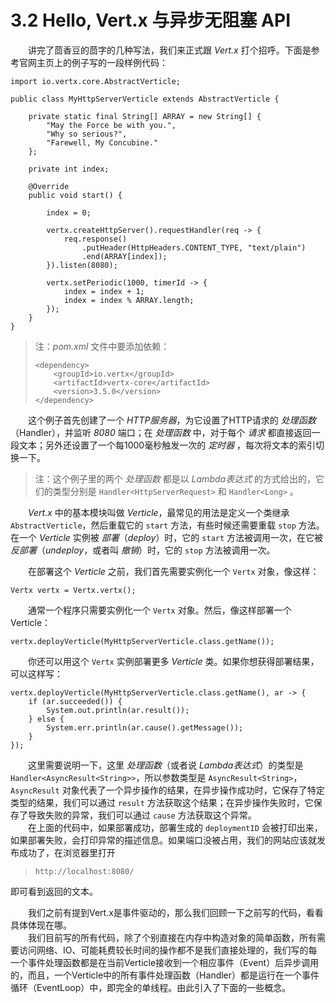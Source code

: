 # 3.2 Hello, Vert.x 与异步无阻塞 API

&emsp;&emsp;讲完了茴香豆的茴字的几种写法，我们来正式跟 *Vert.x* 打个招呼。下面是参考官网主页上的例子写的一段样例代码：
```
import io.vertx.core.AbstractVerticle;

public class MyHttpServerVerticle extends AbstractVerticle {
	
    private static final String[] ARRAY = new String[] {
        "May the Force be with you.",
        "Why so serious?",
        "Farewell, My Concubine."
    };

    private int index;
	
    @Override
    public void start() {
		
        index = 0;
		
        vertx.createHttpServer().requestHandler(req -> {
            req.response()
                .putHeader(HttpHeaders.CONTENT_TYPE, "text/plain")
                .end(ARRAY[index]);
        }).listen(8080);
		
        vertx.setPeriodic(1000, timerId -> {
            index = index + 1;
            index = index % ARRAY.length;
        });
    }
}
```
> 注：*pom.xml* 文件中要添加依赖：
> ```
> <dependency>
>     <groupId>io.vertx</groupId>
>     <artifactId>vertx-core</artifactId>
>     <version>3.5.0</version>
> </dependency>
> ```

&emsp;&emsp;这个例子首先创建了一个 *HTTP服务器*，为它设置了HTTP请求的 *处理函数*（Handler），并监听 *8080* 端口；在 *处理函数* 中，对于每个 *请求* 都直接返回一段文本；另外还设置了一个每1000毫秒触发一次的 *定时器* ，每次将文本的索引切换一下。

> 注：这个例子里的两个 *处理函数* 都是以 *Lambda表达式* 的方式给出的，它们的类型分别是 `Handler<HttpServerRequest>` 和 `Handler<Long>` 。

&emsp;&emsp;*Vert.x* 中的基本模块叫做 *Verticle*，最常见的用法是定义一个类继承 `AbstractVerticle`，然后重载它的 `start` 方法，有些时候还需要重载 `stop` 方法。在一个 *Verticle* 实例被 *部署*（*deploy*）时，它的 `start` 方法被调用一次，在它被 *反部署*（*undeploy*，或者叫 *撤销*）时，它的 `stop` 方法被调用一次。

&emsp;&emsp;在部署这个 *Verticle* 之前，我们首先需要实例化一个 `Vertx` 对象，像这样：
```
Vertx vertx = Vertx.vertx();
```
&emsp;&emsp;通常一个程序只需要实例化一个 `Vertx` 对象。然后，像这样部署一个Verticle：
```
vertx.deployVerticle(MyHttpServerVerticle.class.getName());
```
&emsp;&emsp;你还可以用这个 `Vertx` 实例部署更多 *Verticle* 类。如果你想获得部署结果，可以这样写：
```
vertx.deployVerticle(MyHttpServerVerticle.class.getName(), ar -> {
    if (ar.succeeded()) {
        System.out.println(ar.result());
    } else {
        System.err.println(ar.cause().getMessage());
    }
});
```
&emsp;&emsp;这里需要说明一下，这里 *处理函数*（或者说 *Lambda表达式*）的类型是 `Handler<AsyncResult<String>>`，所以参数类型是 `AsyncResult<String>`，`AsyncResult` 对象代表了一个异步操作的结果，在异步操作成功时，它保存了特定类型的结果，我们可以通过 `result` 方法获取这个结果；在异步操作失败时，它保存了导致失败的异常，我们可以通过 `cause` 方法获取这个异常。  
&emsp;&emsp;在上面的代码中，如果部署成功，部署生成的 `deploymentID` 会被打印出来，如果部署失败，会打印异常的描述信息。如果端口没被占用，我们的网站应该就发布成功了，在浏览器里打开

> `http://localhost:8080/`

即可看到返回的文本。

&emsp;&emsp;我们之前有提到Vert.x是事件驱动的，那么我们回顾一下之前写的代码，看看具体体现在哪。  
&emsp;&emsp;我们目前写的所有代码，除了个别直接在内存中构造对象的简单函数，所有需要访问网络、IO、可能耗费较长时间的操作都不是我们直接处理的，我们写的每一个事件处理函数都是在当前Verticle接收到一个相应事件（Event）后异步调用的，而且，一个Verticle中的所有事件处理函数（Handler）都是运行在一个事件循环（EventLoop）中，即完全的单线程。由此引入了下面的一些概念。
